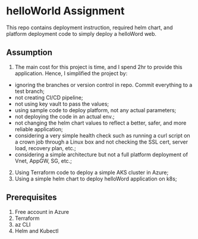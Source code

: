 # helloWorld Assignment
This repo contains deployment instruction, required helm chart, and platform deployment code to simply deploy a helloWord web.

## Assumption
1. The main cost for this project is time, and I spend 2hr to provide this application. Hence, I simplified the project by:
- ignoring the branches or version control in repo. Commit everything to a test branch;
- not creating CI/CD pipeline;
- not using key vault to pass the values;
- using sample code to deploy platform, not any actual parameters;
- not deploying the code in an actual env.;
- not changing the helm chart values to reflect a better, safer, and more reliable application;
- considering a very simple health check such as running a curl script on a crown job through a Linux box and not checking the SSL cert, server load, recovery plan, etc.;
- considering a simple architecture but not a full platform deployment of Vnet, AppGW, SG, etc.;
2. Using Terraform code to deploy a simple AKS cluster in Azure;
3. Using a simple helm chart to deploy helloWord application on k8s;

## Prerequisites
1. Free account in Azure
2. Terraform
3. az CLI
4. Helm and Kubectl
